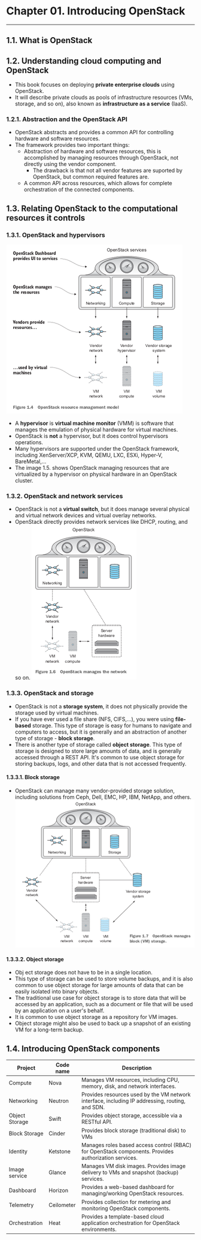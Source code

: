 # Chapter 01. Introducing OpenStack

<hr>


## 1.1. What is OpenStack
## 1.2. Understanding cloud computing and OpenStack
* This book focuses on deploying **private enterprise clouds** using OpenStack.
* It will describe private clouds as pools of infrastructure resources (VMs, storage, and so on), also known as **infrastructure as a service** (IaaS).

### 1.2.1. Abstraction and the OpenStack API
* OpenStack abstracts and provides a common API for controlling hardware and software resources.
* The framework provides two important things:
  * Abstraction of hardware and software resources, this is accomplished by managing resources through OpenStack, not directly using the vendor component.
    * The drawback is that not all vendor features are suported by OpenStack, but common required features are.
  * A common API across resources, which allows for complete orchestration of the connected components.

## 1.3. Relating OpenStack to the computational resources it controls
### 1.3.1. OpenStack and hypervisors
![](./img/01.png)
* A **hypervisor** is **virtual machine monitor** (VMM) is software that manages the emulation of physical hardware for virtual machines.
* OpenStack is **not** a hypervisor, but it does control hypervisors operations.
* Many hypervisors are supported under the OpenStack framework, including XenServer/XCP, KVM, QEMU, LXC, ESXi, Hyper-V, BareMetal,...
* The image 1.5. shows OpenStack managing resources that are virtualized by a hypervisor on physical hardware in an OpenStack cluster.

### 1.3.2. OpenStack and network services
* OpenStack is not a **virtual switch**, but it does manage several physical and virtual network devices and virtual overlay networks.
* OpenStack directly provides network services like DHCP, routing, and so on.
  ![](./img/03.png)<br>

### 1.3.3. OpenStack and storage
* OpenStack is not a **storage system**, it does not physically provide the storage used by virtual machines.
* If you have ever used a file share (NFS, CIFS,...), you were using **file-based** storage. This type of storage is easy for humans to navigate and computers to access, but it is generally and an abstraction of another type of storage - **block storage**.
* There is another type of storage called **object storage**. This type of storage is designed to store large amounts of data, and is generally accessed through a REST API. It's common to use object storage for storing backups, logs, and other data that is not accessed frequently.
#### 1.3.3.1. Block storage
* OpenStack can manage many vendor-provided storage solution, including solutions from Ceph, Dell, EMC, HP, IBM, NetApp, and others.
![](./img/04.png)

#### 1.3.3.2. Object storage
* Obj
ect storage does not have to be in a single location.
* This type of storage can be used to store volume backups, and it is also common to use object storage for large amounts of data that can be easily isolated into binary objects.
* The traditional use case for object storage is to store data that will be accessed by an application, such as a document or file that will be used by an application on a user's behalf. 
* It is common to use object storage as a repository for VM images.
* Object storage might also be used to back up a snapshot of an existing VM for a long-term backup.

## 1.4. Introducing OpenStack components
|Project|Code name|Description|
|-|-|-|
|Compute|Nova|Manages VM resources, including CPU, memory, disk, and network interfaces.|
|Networking|Neutron|Provides resources used by the VM network interface, including IP addressing, routing, and SDN.|
|Object Storage|Swift|Provides object storage, accessible via a RESTful API.|
|Block Storage|Cinder|Provides block storage (traditional disk) to VMs|
|Identity|Ketstone|Manages roles based access control (RBAC) for OpenStack components. Provides authorization services.|
|Image service|Glance|Manages VM disk images. Provides image delivery to VMs and snapshot (backup) services.|
|Dashboard|Horizon|Provides a web-based dashboard for managing/working OpenStack resources.|
|Telemetry|Ceilometer|Provides collection for metering and monitoring OpenStack components.|
|Orchestration|Heat|Provides a template-based cloud application orchestration for OpenStack environments.|
